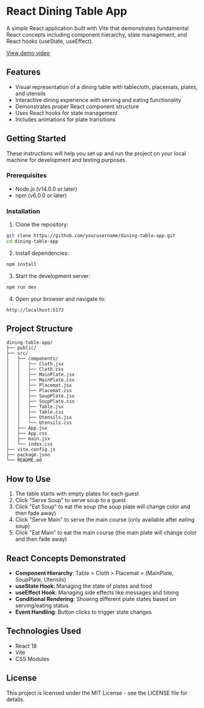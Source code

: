 # React Dining Table App

A simple React application built with Vite that demonstrates fundamental React concepts including component hierarchy, state management, and React hooks (useState, useEffect).

[View demo video](./dining-table.mov)

## Features

- Visual representation of a dining table with tablecloth, placemats, plates, and utensils
- Interactive dining experience with serving and eating functionality
- Demonstrates proper React component structure
- Uses React hooks for state management
- Includes animations for plate transitions

## Getting Started

These instructions will help you set up and run the project on your local machine for development and testing purposes.

### Prerequisites

- Node.js (v14.0.0 or later)
- npm (v6.0.0 or later)

### Installation

1. Clone the repository:
```bash
git clone https://github.com/yourusername/dining-table-app.git
cd dining-table-app
```

2. Install dependencies:
```bash
npm install
```

3. Start the development server:
```bash
npm run dev
```

4. Open your browser and navigate to:
```
http://localhost:5173
```

## Project Structure

```
dining-table-app/
├── public/
├── src/
│   ├── components/
│   │   ├── Cloth.jsx
│   │   ├── Cloth.css
│   │   ├── MainPlate.jsx
│   │   ├── MainPlate.css
│   │   ├── Placemat.jsx
│   │   ├── Placemat.css
│   │   ├── SoupPlate.jsx
│   │   ├── SoupPlate.css
│   │   ├── Table.jsx
│   │   ├── Table.css
│   │   ├── Utensils.jsx
│   │   └── Utensils.css
│   ├── App.jsx
│   ├── App.css
│   ├── main.jsx
│   └── index.css
├── vite.config.js
├── package.json
└── README.md
```

## How to Use

1. The table starts with empty plates for each guest
2. Click "Serve Soup" to serve soup to a guest
3. Click "Eat Soup" to eat the soup (the soup plate will change color and then fade away)
4. Click "Serve Main" to serve the main course (only available after eating soup)
5. Click "Eat Main" to eat the main course (the main plate will change color and then fade away)

## React Concepts Demonstrated

- **Component Hierarchy**: Table > Cloth > Placemat > (MainPlate, SoupPlate, Utensils)
- **useState Hook**: Managing the state of plates and food
- **useEffect Hook**: Managing side effects like messages and timing
- **Conditional Rendering**: Showing different plate states based on serving/eating status
- **Event Handling**: Button clicks to trigger state changes

## Technologies Used

- React 18
- Vite
- CSS Modules

## License

This project is licensed under the MIT License - see the LICENSE file for details.
